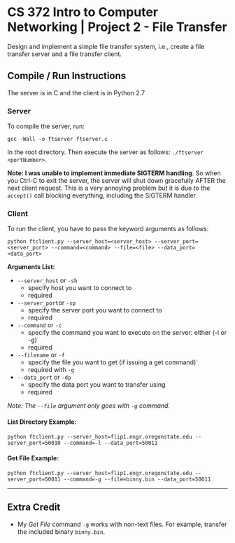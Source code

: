 # CS 372 Intro to Computer Networking | Project 2 - File Transfer
Design and implement a simple file transfer system, i.e., create a file transfer server and a file transfer client.

## Compile / Run Instructions
The server is in C and the client is in Python 2.7

### Server
To compile the server, run:

`gcc -Wall -o ftserver ftserver.c`

In the root directory. Then execute the server as follows: `./ftserver <portNumber>`.

**Note: I was unable to implement immediate SIGTERM handling**. So when you Ctrl-C to exit the server, the server will shut down gracefully AFTER the next client request. This is a very annoying problem but it is due to the `accept()` call blocking everything, including the SIGTERM handler.

### Client
To run the client, you have to pass the keyword arguments as follows:

`python ftclient.py --server_host=<server_host> --server_port=<server_port> --command=<command> --file=<file> --data_port=<data_port>`

**Arguments List:**

- `--server_host` or `-sh`
  - specify host you want to connect to
  - required
- `--server_port`or `-sp`
  - specify the server port you want to connect to
  - required
- `--command` or `-c`
  - specify the command you want to execute on the server: either (-l or -g)`
  - required
- `--filename` or `-f`
  - specify the file you want to get (if issuing a get command)`
  - required with `-g`
- `--data_port` or `-dp`
  - specify the data port you want to transfer using
  - required

_Note: The `--file` argument only goes with `-g` command._
 
#### List Directory Example:
 `python ftclient.py --server_host=flip1.engr.oregonstate.edu --server_port=50010 --command=-l --data_port=50011`

#### Get File Example:
 `python ftclient.py --server_host=flip1.engr.oregonstate.edu --server_port=50011 --command=-g --file=binny.bin --data_port=50011`

---
## Extra Credit
  - My _Get File_ command `-g` works with non-text files. For example, transfer the included binary `binny.bin`.
